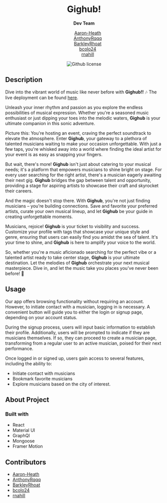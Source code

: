 <div align='center'>
<h1><strong>Gighub!</strong></h1>
<strong>Dev Team</strong>
<ul style="list-style-type: none;">
  <li><a href="https://github.com/Aaron-Heath">Aaron-Heath</a></li>
  <li><a href="https://github.com/AnthonyRqqq">AnthonyRqqq</a></li>
  <li><a href="https://github.com/BarkleyRhoat">BarkleyRhoat</a></li>
  <li><a href="https://github.com/bcolo24">bcolo24</a></li>
  <li><a href="https://github.com/rnahill">rnahill</a></li>
</ul>

 ![Github license](https://img.shields.io/badge/license-MIT-yellowgreen.svg)
 </div>

## Description

Dive into the vibrant world of music like never before with <strong><strong>Gighub!</strong>!</strong> 🎶
The live deployment can be found [here](https://gighub-v82p.onrender.com/).

Unleash your inner rhythm and passion as you explore the endless possibilities of musical expression. Whether you're a seasoned music enthusiast or just dipping your toes into the melodic waters, <strong>Gighub</strong> is your ultimate companion in this sonic adventure.

Picture this: You're hosting an event, craving the perfect soundtrack to elevate the atmosphere. Enter <strong>Gighub</strong>, your gateway to a plethora of talented musicians waiting to make your occasion unforgettable. With just a few taps, you're whisked away into a world where finding the ideal artist for your event is as easy as snapping your fingers.

But wait, there's more! <strong>Gighub</strong> isn't just about catering to your musical needs; it's a platform that empowers musicians to shine bright on stage. For every user searching for the right artist, there's a musician eagerly awaiting their next gig. <strong>Gighub</strong> bridges the gap between talent and opportunity, providing a stage for aspiring artists to showcase their craft and skyrocket their careers.

And the magic doesn't stop there. With <strong>Gighub</strong>, you're not just finding musicians – you're building connections. Save and favorite your preferred artists, curate your own musical lineup, and let <strong>Gighub</strong> be your guide in creating unforgettable moments.

Musicians, rejoice! <strong>Gighub</strong> is your ticket to visibility and success. Customize your profile with tags that showcase your unique style and genre, ensuring that users can easily find you amidst the sea of talent. It's your time to shine, and <strong>Gighub</strong> is here to amplify your voice to the world.

So, whether you're a music aficionado searching for the perfect vibe or a talented artist ready to take center stage, <strong>Gighub</strong> is your ultimate destination. Let the melodies of <strong>Gighub</strong> orchestrate your next musical masterpiece. Dive in, and let the music take you places you've never been before! 🌟 
 



## Usage
Our app offers browsing functionality without requiring an account. However, to initiate contact with a musician, logging in is necessary. A convenient button will guide you to either the login or signup page, depending on your account status.

During the signup process, users will input basic information to establish their profile. Additionally, users will be prompted to indicate if they are musicians themselves. If so, they can proceed to create a musician page, transforming from a regular user to an active musician, poised for their next performance.

Once logged in or signed up, users gain access to several features, including the ability to:
* Initiate contact with musicians
* Bookmark favorite musicians
* Explore musicians based on the city of interest. 
  
## About Project
### Built with 
* React
* Material UI
* GraphQl
* Mongoose
* Framer Motion

## Contributors
* [Aaron-Heath](https://github.com/Aaron-Heath)
* [AnthonyRqqq](https://github.com/AnthonyRqqq)
* [BarkleyRhoat](https://github.com/BarkleyRhoat)
* [bcolo24](https://github.com/bcolo24)
* [rnahill](https://github.com/rnahill)

